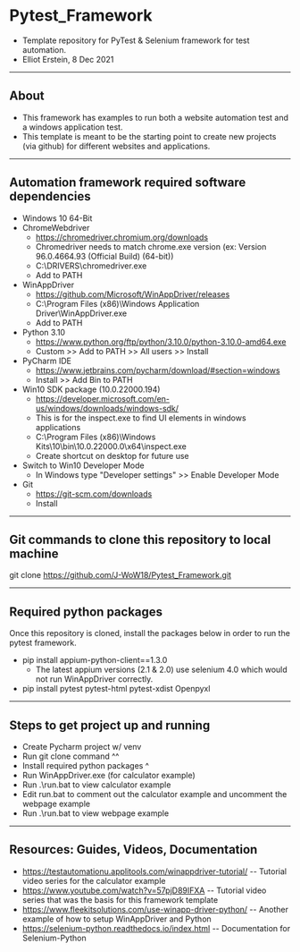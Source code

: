 # Pytest_Framework
- Template repository for PyTest &amp; Selenium framework for test automation. 
- Elliot Erstein, 8 Dec 2021
**********************************************************************************************
## About
- This framework has examples to run both a website automation test and a windows application test.
- This template is meant to be the starting point to create new projects (via github) for different websites and applications.
**********************************************************************************************
## Automation framework required software dependencies
- Windows 10 64-Bit
- ChromeWebdriver
    - https://chromedriver.chromium.org/downloads
    - Chromedriver needs to match chrome.exe version (ex: Version 96.0.4664.93 (Official Build) (64-bit))
    - C:\DRIVERS\chromedriver.exe
    - Add to PATH
- WinAppDriver
  - https://github.com/Microsoft/WinAppDriver/releases
  - C:\Program Files (x86)\Windows Application Driver\WinAppDriver.exe
  - Add to PATH
- Python 3.10
  - https://www.python.org/ftp/python/3.10.0/python-3.10.0-amd64.exe
  - Custom >> Add to PATH >> All users >> Install
- PyCharm IDE
  - https://www.jetbrains.com/pycharm/download/#section=windows
  - Install >> Add Bin to PATH
- Win10 SDK package (10.0.22000.194)
  - https://developer.microsoft.com/en-us/windows/downloads/windows-sdk/
  - This is for the inspect.exe to find UI elements in windows applications
  - C:\Program Files (x86)\Windows Kits\10\bin\10.0.22000.0\x64\inspect.exe
  - Create shortcut on desktop for future use
- Switch to Win10 Developer Mode  
  - In Windows type "Developer settings" >> Enable Developer Mode
- Git
  - https://git-scm.com/downloads
  - Install
**********************************************************************************************
## Git commands to clone this repository to local machine
git clone https://github.com/J-WoW18/Pytest_Framework.git
**********************************************************************************************
## Required python packages
Once this repository is cloned, install the packages below in order to run the pytest framework. 
- pip install appium-python-client==1.3.0
  - The latest appium versions (2.1 & 2.0) use selenium 4.0 which would not run WinAppDriver correctly.
- pip install pytest pytest-html pytest-xdist Openpyxl
**********************************************************************************************
## Steps to get project up and running
- Create Pycharm project w/ venv
- Run git clone command ^^
- Install required python packages ^
- Run WinAppDriver.exe (for calculator example)
- Run .\run.bat to view calculator example
- Edit run.bat to comment out the calculator example and uncomment the webpage example
- Run .\run.bat to view webpage example
**********************************************************************************************
## Resources: Guides, Videos, Documentation
- https://testautomationu.applitools.com/winappdriver-tutorial/ -- Tutorial video series for the calculator example
- https://www.youtube.com/watch?v=57pjD89IFXA -- Tutorial video series that was the basis for this framework template
- https://www.fleekitsolutions.com/use-winapp-driver-python/ -- Another example of how to setup WinAppDriver and Python
- https://selenium-python.readthedocs.io/index.html -- Documentation for Selenium-Python
